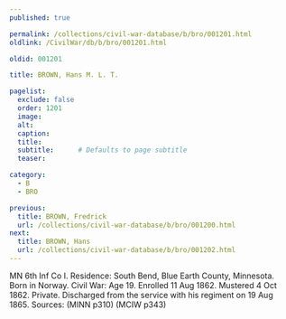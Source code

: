 ```yaml
---
published: true

permalink: /collections/civil-war-database/b/bro/001201.html
oldlink: /CivilWar/db/b/bro/001201.html

oldid: 001201

title: BROWN, Hans M. L. T.

pagelist:
  exclude: false
  order: 1201
  image: 
  alt:
  caption:
  title:
  subtitle:      # Defaults to page subtitle
  teaser:

category: 
  - B 
  - BRO

previous:
  title: BROWN, Fredrick
  url: /collections/civil-war-database/b/bro/001200.html  
next:
  title: BROWN, Hans
  url: /collections/civil-war-database/b/bro/001202.html   
---
```

MN 6th Inf Co I. Residence: South Bend, Blue Earth County, Minnesota. Born in Norway. Civil War: Age 19. Enrolled 11 Aug 1862. Mustered 4 Oct 1862. Private. Discharged from the service with his regiment on 19 Aug 1865. Sources: (MINN p310) (MCIW p343)